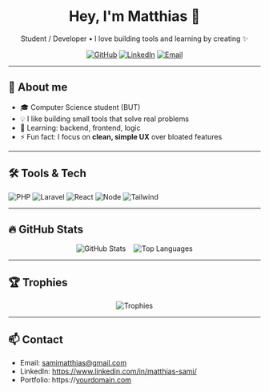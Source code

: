 <div align="center">

  <h1>Hey, I'm Matthias 👋</h1>
  <p>Student / Developer • I love building tools and learning by creating ✨</p>

  <p>
    <a href="https://github.com/MatthiasSami"><img alt="GitHub" src="https://img.shields.io/badge/-GitHub-181717?style=flat-square&logo=github&link=https://github.com/MatthiasSami" /></a>
    <a href="https://www.linkedin.com/in/matthias-sami/"><img alt="LinkedIn" src="https://img.shields.io/badge/-LinkedIn-0A66C2?style=flat-square&logo=linkedin&link=https://www.linkedin.com/in/YOUR-LINKEDIN/" /></a>
    <a href="mailto:samimatthias@gmail.com"><img alt="Email" src="https://img.shields.io/badge/-Email-D14836?style=flat-square&logo=gmail&link=mailto:samimatthias@gmail.com" /></a>
  </p>

</div>

---

## 🔭 About me
- 🎓 Computer Science student (BUT)
- 💡 I like building small tools that solve real problems
- 🌱 Learning: backend, frontend, logic
- ⚡ Fun fact: I focus on **clean, simple UX** over bloated features

---

## 🛠️ Tools & Tech
<img alt="PHP" src="https://img.shields.io/badge/PHP-777BB4?style=flat-square&logo=php" /> 
<img alt="Laravel" src="https://img.shields.io/badge/Laravel-FF2D20?style=flat-square&logo=laravel" />
<img alt="React" src="https://img.shields.io/badge/React-61DAFB?style=flat-square&logo=react&logoColor=black" />
<img alt="Node" src="https://img.shields.io/badge/Node.js-43853D?style=flat-square&logo=node.js" />
<img alt="Tailwind" src="https://img.shields.io/badge/Tailwind-06B6D4?style=flat-square&logo=tailwindcss&logoColor=white" />

---

## 🔥 GitHub Stats

<div align="center">
  <!-- Stats -->
  <img src="https://github-readme-stats.vercel.app/api?username=MatthiasSami&show_icons=true&theme=dark&count_private=true" alt="GitHub Stats" />
  &nbsp;&nbsp;
  <!-- Top Languages -->
  <img src="https://github-readme-stats.vercel.app/api/top-langs/?username=MatthiasSami&layout=compact&theme=dark" alt="Top Languages" />
</div>

---

## 🏆 Trophies
<p align="center">
  <img src="https://github-profile-trophy.vercel.app/?username=MatthiasSami&theme=dark" alt="Trophies" />
</p>

---

## 📫 Contact
- Email: samimatthias@gmail.com  
- LinkedIn: https://www.linkedin.com/in/matthias-sami/  
- Portfolio: https://[yourdomain.com](https://matthiassami.github.io/)
